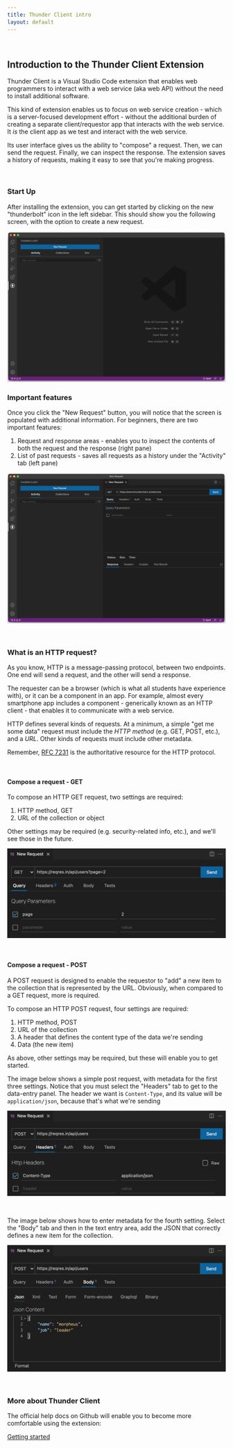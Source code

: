 ```yaml
---
title: Thunder Client intro
layout: default
---
```


<br>

## Introduction to the Thunder Client Extension

Thunder Client is a Visual Studio Code extension that enables web programmers to interact with a web service (aka web API) without the need to install additional software. 

This kind of extension enables us to focus on web service creation - which is a server-focused development effort - without the additional burden of creating a separate client/requestor app that interacts with the web service. It *is* the client app as we test and interact with the web service. 

Its user interface gives us the ability to "compose" a request. Then, we can send the request. Finally, we can inspect the response. The extension saves a history of requests, making it easy to see that you're making progress. 

<br>

### Start Up

After installing the extension, you can get started by clicking on the new "thunderbolt" icon in the left sidebar.  This should show you the following screen, with the option to create a new request.

![Thunder Client start screen](/media/thunder-client-start.png)

### Important features

Once you click the "New Request" button, you will notice that the screen is populated with additional information. For beginners, there are two important features:
1. Request and response areas - enables you to inspect the contents of both the request and the response (right pane)
3. List of past requests - saves all requests as a history under the "Activity" tab (left pane)

![Thunder Client start screen new request](/media/thunder-client-start-2.png)

<br>

### What is an HTTP request?

As you know, HTTP is a message-passing protocol, between two endpoints. One end will send a request, and the other will send a response. 

The requester can be a browser (which is what all students have experience with), or it can be a component in an app. For example, almost every smartphone app includes a component - generically known as an HTTP client - that enables it to communicate with a web service. 

HTTP defines several kinds of requests. At a minimum, a simple "get me some data" request must include the *HTTP method* (e.g. GET, POST, etc.), and a *URL*. Other kinds of requests must include other metadata. 

Remember, [RFC 7231]() is the authoritative resource for the HTTP protocol. 

<br>

#### Compose a request - GET

To compose an HTTP GET request, two settings are required:
1. HTTP method, GET
2. URL of the collection or object

Other settings may be required (e.g. security-related info, etc.), and we'll see those in the future. 

![Simple GET request](/media/thunder-client-get.png)

<br>

#### Compose a request - POST

A POST request is designed to enable the requestor to "add" a new item to the collection that is represented by the URL. Obviously, when compared to a GET request, more is required. 

To compose an HTTP POST request, four settings are required:
1. HTTP method, POST
2. URL of the collection
3. A header that defines the content type of the data we're sending
4. Data (the new item)

As above, other settings may be required, but these will enable you to get started. 

The image below shows a simple post request, with metadata for the first three settings. Notice that you must select the "Headers" tab to get to the data-entry panel. The header we want is `Content-Type`, and its value will be `application/json`, because that's what we're sending

![Simple POST request](/media/thunder-client-post-1.png)

<br>

The image below shows how to enter metadata for the fourth setting. Select the "Body" tab and then in the text entry area, add the JSON that correctly defines a new item for the collection.

![Simple POST request, body](/media/thunder-client-post-2.png)

<br>

### More about Thunder Client

The official help docs on Github will enable you to become more comfortable using the extension:

[Getting started](https://github.com/rangav/thunder-client-support#usage)

<br>
